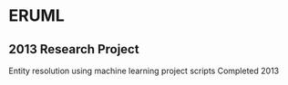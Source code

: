 # ERUML
## 2013 Research Project
Entity resolution using machine learning project scripts
Completed 2013

